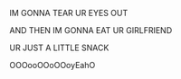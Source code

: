 IM GONNA TEAR UR EYES OUT


AND THEN IM GONNA EAT UR GIRLFRIEND


UR JUST A LITTLE SNACK


OOOooOOoOOoyEahO
